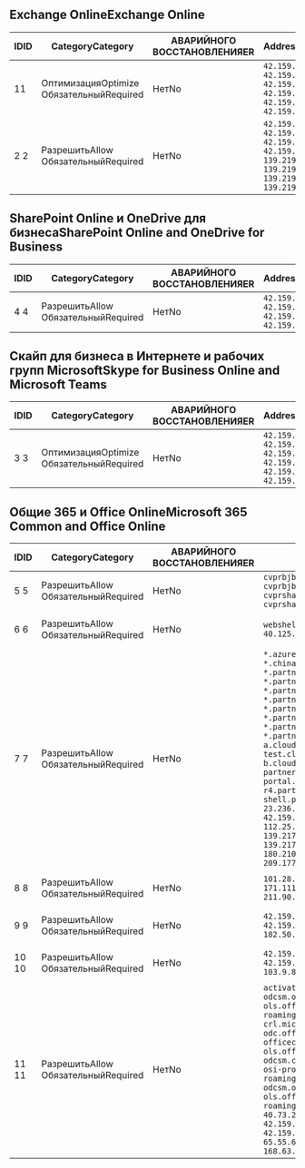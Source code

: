 <!--This file was automatically generated by a script, any manual changes will be overwritten.-->
<!--Please contact the Office 365 Endpoints team with any questions.-->
<!--China endpoints version 2018063000-->
<!--File generated 2018-07-29 00:30:10.5581-->

## <a name="exchange-online"></a><span data-ttu-id="712a9-101">Exchange Online</span><span class="sxs-lookup"><span data-stu-id="712a9-101">Exchange Online</span></span>

<span data-ttu-id="712a9-102">ID</span><span class="sxs-lookup"><span data-stu-id="712a9-102">ID</span></span> | <span data-ttu-id="712a9-103">Category</span><span class="sxs-lookup"><span data-stu-id="712a9-103">Category</span></span> | <span data-ttu-id="712a9-104">АВАРИЙНОГО ВОССТАНОВЛЕНИЯ</span><span class="sxs-lookup"><span data-stu-id="712a9-104">ER</span></span> | <span data-ttu-id="712a9-105">Addresses</span><span class="sxs-lookup"><span data-stu-id="712a9-105">Addresses</span></span> | <span data-ttu-id="712a9-106">Порты</span><span class="sxs-lookup"><span data-stu-id="712a9-106">Ports</span></span>
-- | -------------------- | -- | ------------------------------------------------------------------------------------------------------------------------------------- | ----------------
<span data-ttu-id="712a9-107">1</span><span class="sxs-lookup"><span data-stu-id="712a9-107">1</span></span> | <span data-ttu-id="712a9-108">Оптимизация</span><span class="sxs-lookup"><span data-stu-id="712a9-108">Optimize</span></span><BR><span data-ttu-id="712a9-109">Обязательный</span><span class="sxs-lookup"><span data-stu-id="712a9-109">Required</span></span> | <span data-ttu-id="712a9-110">Нет</span><span class="sxs-lookup"><span data-stu-id="712a9-110">No</span></span> | `42.159.33.144/28 42.159.33.176/28 42.159.44.0/22 42.159.161.128/28 42.159.161.160/28 42.159.172.0/22` | <span data-ttu-id="712a9-111">**TCP:** 443, 80</span><span class="sxs-lookup"><span data-stu-id="712a9-111">**TCP:** 443, 80</span></span>
<span data-ttu-id="712a9-112">2 </span><span class="sxs-lookup"><span data-stu-id="712a9-112">2</span></span> | <span data-ttu-id="712a9-113">Разрешить</span><span class="sxs-lookup"><span data-stu-id="712a9-113">Allow</span></span><BR><span data-ttu-id="712a9-114">Обязательный</span><span class="sxs-lookup"><span data-stu-id="712a9-114">Required</span></span> | <span data-ttu-id="712a9-115">Нет</span><span class="sxs-lookup"><span data-stu-id="712a9-115">No</span></span> | `42.159.33.192/27 42.159.36.0/24 42.159.161.192/27 42.159.164.0/24 139.219.16.0/27 139.219.17.0/24 139.219.145.0/27 139.219.146.0/24` | <span data-ttu-id="712a9-116">**TCP:** 443, 80</span><span class="sxs-lookup"><span data-stu-id="712a9-116">**TCP:** 443, 80</span></span>

## <a name="sharepoint-online-and-onedrive-for-business"></a><span data-ttu-id="712a9-117">SharePoint Online и OneDrive для бизнеса</span><span class="sxs-lookup"><span data-stu-id="712a9-117">SharePoint Online and OneDrive for Business</span></span>

<span data-ttu-id="712a9-118">ID</span><span class="sxs-lookup"><span data-stu-id="712a9-118">ID</span></span> | <span data-ttu-id="712a9-119">Category</span><span class="sxs-lookup"><span data-stu-id="712a9-119">Category</span></span> | <span data-ttu-id="712a9-120">АВАРИЙНОГО ВОССТАНОВЛЕНИЯ</span><span class="sxs-lookup"><span data-stu-id="712a9-120">ER</span></span> | <span data-ttu-id="712a9-121">Addresses</span><span class="sxs-lookup"><span data-stu-id="712a9-121">Addresses</span></span> | <span data-ttu-id="712a9-122">Порты</span><span class="sxs-lookup"><span data-stu-id="712a9-122">Ports</span></span>
-- | ----------------- | -- | --------------------------------------------------------------- | ----------------
<span data-ttu-id="712a9-123">4 </span><span class="sxs-lookup"><span data-stu-id="712a9-123">4</span></span> | <span data-ttu-id="712a9-124">Разрешить</span><span class="sxs-lookup"><span data-stu-id="712a9-124">Allow</span></span><BR><span data-ttu-id="712a9-125">Обязательный</span><span class="sxs-lookup"><span data-stu-id="712a9-125">Required</span></span> | <span data-ttu-id="712a9-126">Нет</span><span class="sxs-lookup"><span data-stu-id="712a9-126">No</span></span> | `42.159.34.0/27 42.159.38.0/23 42.159.162.0/27 42.159.166.0/23` | <span data-ttu-id="712a9-127">**TCP:** 443, 80</span><span class="sxs-lookup"><span data-stu-id="712a9-127">**TCP:** 443, 80</span></span>

## <a name="skype-for-business-online-and-microsoft-teams"></a><span data-ttu-id="712a9-128">Скайп для бизнеса в Интернете и рабочих групп Microsoft</span><span class="sxs-lookup"><span data-stu-id="712a9-128">Skype for Business Online and Microsoft Teams</span></span>

<span data-ttu-id="712a9-129">ID</span><span class="sxs-lookup"><span data-stu-id="712a9-129">ID</span></span> | <span data-ttu-id="712a9-130">Category</span><span class="sxs-lookup"><span data-stu-id="712a9-130">Category</span></span> | <span data-ttu-id="712a9-131">АВАРИЙНОГО ВОССТАНОВЛЕНИЯ</span><span class="sxs-lookup"><span data-stu-id="712a9-131">ER</span></span> | <span data-ttu-id="712a9-132">Addresses</span><span class="sxs-lookup"><span data-stu-id="712a9-132">Addresses</span></span> | <span data-ttu-id="712a9-133">Порты</span><span class="sxs-lookup"><span data-stu-id="712a9-133">Ports</span></span>
-- | -------------------- | -- | ---------------------------------------------------------------------------------------------------- | ----------------
<span data-ttu-id="712a9-134">3 </span><span class="sxs-lookup"><span data-stu-id="712a9-134">3</span></span> | <span data-ttu-id="712a9-135">Оптимизация</span><span class="sxs-lookup"><span data-stu-id="712a9-135">Optimize</span></span><BR><span data-ttu-id="712a9-136">Обязательный</span><span class="sxs-lookup"><span data-stu-id="712a9-136">Required</span></span> | <span data-ttu-id="712a9-137">Нет</span><span class="sxs-lookup"><span data-stu-id="712a9-137">No</span></span> | `42.159.34.32/27 42.159.34.64/27 42.159.34.96/28 42.159.162.32/27 42.159.162.64/27 42.159.162.96/28` | <span data-ttu-id="712a9-138">**TCP:** 443, 80</span><span class="sxs-lookup"><span data-stu-id="712a9-138">**TCP:** 443, 80</span></span>

## <a name="microsoft-365-common-and-office-online"></a><span data-ttu-id="712a9-139">Общие 365 и Office Online</span><span class="sxs-lookup"><span data-stu-id="712a9-139">Microsoft 365 Common and Office Online</span></span>

<span data-ttu-id="712a9-140">ID</span><span class="sxs-lookup"><span data-stu-id="712a9-140">ID</span></span> | <span data-ttu-id="712a9-141">Category</span><span class="sxs-lookup"><span data-stu-id="712a9-141">Category</span></span> | <span data-ttu-id="712a9-142">АВАРИЙНОГО ВОССТАНОВЛЕНИЯ</span><span class="sxs-lookup"><span data-stu-id="712a9-142">ER</span></span> | <span data-ttu-id="712a9-143">Addresses</span><span class="sxs-lookup"><span data-stu-id="712a9-143">Addresses</span></span> | <span data-ttu-id="712a9-144">Порты</span><span class="sxs-lookup"><span data-stu-id="712a9-144">Ports</span></span>
-- | ----------------- | -- | ---------------------------------------------------------------------------------------------------------------------------------------------------------------------------------------------------------------------------------------------------------------------------------------------------------------------------------------------------------------------------------------------------------------------------------------------------------------------------------------------------------------------------------------------------------------------------------------------------------------------------------------------------------------------------------------------------------------------------------------------------------------------------------------------------------------------------------------------------------------------------------------------------------------------------------------------------------------------------------------------------------------------------------------- | ----------------
<span data-ttu-id="712a9-145">5 </span><span class="sxs-lookup"><span data-stu-id="712a9-145">5</span></span> | <span data-ttu-id="712a9-146">Разрешить</span><span class="sxs-lookup"><span data-stu-id="712a9-146">Allow</span></span><BR><span data-ttu-id="712a9-147">Обязательный</span><span class="sxs-lookup"><span data-stu-id="712a9-147">Required</span></span> | <span data-ttu-id="712a9-148">Нет</span><span class="sxs-lookup"><span data-stu-id="712a9-148">No</span></span> | `cvprbjb101m01.keydelivery.mediaservices.chinacloudapi.cn cvprbjb101m01.streaming.mediaservices.chinacloudapi.cn cvprsha101m01.keydelivery.mediaservices.chinacloudapi.cn cvprsha101m01.streaming.mediaservices.chinacloudapi.cn` | <span data-ttu-id="712a9-149">**TCP:** 443, 80</span><span class="sxs-lookup"><span data-stu-id="712a9-149">**TCP:** 443, 80</span></span>
<span data-ttu-id="712a9-150">6 </span><span class="sxs-lookup"><span data-stu-id="712a9-150">6</span></span> | <span data-ttu-id="712a9-151">Разрешить</span><span class="sxs-lookup"><span data-stu-id="712a9-151">Allow</span></span><BR><span data-ttu-id="712a9-152">Обязательный</span><span class="sxs-lookup"><span data-stu-id="712a9-152">Required</span></span> | <span data-ttu-id="712a9-153">Нет</span><span class="sxs-lookup"><span data-stu-id="712a9-153">No</span></span> | `webshell.suite.partner.microsoftonline.cn`<BR>`40.125.169.147/32 42.159.201.24/32` | <span data-ttu-id="712a9-154">**TCP:** 443, 80</span><span class="sxs-lookup"><span data-stu-id="712a9-154">**TCP:** 443, 80</span></span>
<span data-ttu-id="712a9-155">7 </span><span class="sxs-lookup"><span data-stu-id="712a9-155">7</span></span> | <span data-ttu-id="712a9-156">Разрешить</span><span class="sxs-lookup"><span data-stu-id="712a9-156">Allow</span></span><BR><span data-ttu-id="712a9-157">Обязательный</span><span class="sxs-lookup"><span data-stu-id="712a9-157">Required</span></span> | <span data-ttu-id="712a9-158">Нет</span><span class="sxs-lookup"><span data-stu-id="712a9-158">No</span></span> | `*.azure-mobile.cn *.chinacloudapi.cn *.chinacloudapp.cn *.chinacloud-mobile.cn *.chinacloudsites.cn *.partner.microsoftonline-m.cn *.partner.microsoftonline-m.net.cn *.partner.microsoftonline-m-i.cn *.partner.microsoftonline-m-i.net.cn *.partner.microsoftonline-p.net.cn *.partner.microsoftonline-p-i.cn *.partner.microsoftonline-p-i.net.cn *.partner.officewebapps.cn *.windowsazure.cn aadg-bjb-a.cloudapp.net aadg-bjb-b.cloudapp.net aadg-bjb-test.cloudapp.net aadg-sha-a.cloudapp.net aadg-sha-b.cloudapp.net aadg-sha-test.cloudapp.net partner.outlook.cn portal.partner.microsoftonline.cdnsvc.com r4.partner.outlook.cn shell.partner.microsoftonline.cdnsvc.com`<BR>`23.236.126.0/24 42.159.224.122/32 42.159.233.91/32 42.159.237.146/32 42.159.238.120/32 58.68.168.0/24 112.25.33.0/24 123.150.49.0/24 125.65.247.0/24 139.217.17.219/32 139.217.19.156/32 139.217.21.3/32 139.217.25.244/32 171.107.84.0/24 180.210.232.0/24 180.210.234.0/24 209.177.86.0/24 209.177.90.0/24 209.177.94.0/24 222.161.226.0/24` | <span data-ttu-id="712a9-159">**TCP:** 443, 80</span><span class="sxs-lookup"><span data-stu-id="712a9-159">**TCP:** 443, 80</span></span>
<span data-ttu-id="712a9-160">8 </span><span class="sxs-lookup"><span data-stu-id="712a9-160">8</span></span> | <span data-ttu-id="712a9-161">Разрешить</span><span class="sxs-lookup"><span data-stu-id="712a9-161">Allow</span></span><BR><span data-ttu-id="712a9-162">Обязательный</span><span class="sxs-lookup"><span data-stu-id="712a9-162">Required</span></span> | <span data-ttu-id="712a9-163">Нет</span><span class="sxs-lookup"><span data-stu-id="712a9-163">No</span></span> | `101.28.252.0/24 115.231.150.0/24 123.235.32.0/24 171.111.154.0/24 175.6.10.0/24 180.210.229.0/24 211.90.28.0/24` | <span data-ttu-id="712a9-164">**TCP:** 443, 80</span><span class="sxs-lookup"><span data-stu-id="712a9-164">**TCP:** 443, 80</span></span>
<span data-ttu-id="712a9-165">9 </span><span class="sxs-lookup"><span data-stu-id="712a9-165">9</span></span> | <span data-ttu-id="712a9-166">Разрешить</span><span class="sxs-lookup"><span data-stu-id="712a9-166">Allow</span></span><BR><span data-ttu-id="712a9-167">Обязательный</span><span class="sxs-lookup"><span data-stu-id="712a9-167">Required</span></span> | <span data-ttu-id="712a9-168">Нет</span><span class="sxs-lookup"><span data-stu-id="712a9-168">No</span></span> | `42.159.4.68/32 42.159.4.200/32 42.159.7.156/32 42.159.132.138/32 42.159.133.17/32 42.159.135.78/32 182.50.87.0/24` | <span data-ttu-id="712a9-169">**TCP:** 443, 80</span><span class="sxs-lookup"><span data-stu-id="712a9-169">**TCP:** 443, 80</span></span>
<span data-ttu-id="712a9-170">10 </span><span class="sxs-lookup"><span data-stu-id="712a9-170">10</span></span> | <span data-ttu-id="712a9-171">Разрешить</span><span class="sxs-lookup"><span data-stu-id="712a9-171">Allow</span></span><BR><span data-ttu-id="712a9-172">Обязательный</span><span class="sxs-lookup"><span data-stu-id="712a9-172">Required</span></span> | <span data-ttu-id="712a9-173">Нет</span><span class="sxs-lookup"><span data-stu-id="712a9-173">No</span></span> | `42.159.4.68/32 42.159.4.200/32 42.159.7.156/32 42.159.132.138/32 42.159.133.17/32 42.159.135.78/32 103.9.8.0/22` | <span data-ttu-id="712a9-174">**TCP:** 443, 80</span><span class="sxs-lookup"><span data-stu-id="712a9-174">**TCP:** 443, 80</span></span>
<span data-ttu-id="712a9-175">11 </span><span class="sxs-lookup"><span data-stu-id="712a9-175">11</span></span> | <span data-ttu-id="712a9-176">Разрешить</span><span class="sxs-lookup"><span data-stu-id="712a9-176">Allow</span></span><BR><span data-ttu-id="712a9-177">Обязательный</span><span class="sxs-lookup"><span data-stu-id="712a9-177">Required</span></span> | <span data-ttu-id="712a9-178">Нет</span><span class="sxs-lookup"><span data-stu-id="712a9-178">No</span></span> | `activation.sls.microsoft.com bjb-odcsm.officeapps.partner.office365.cn bjb-ols.officeapps.partner.office365.cn bjb-roaming.officeapps.partner.office365.cn crl.microsoft.com dnsmop.chinacloudapp.cn odc.officeapps.live.com office15client.microsoft.com officecdn.microsoft.com ols.officeapps.partner.office365.cn osi-prod-bjb01-odcsm.chinacloudapp.cn osiprod-scus01-odcsm.cloudapp.net osi-prod-sha01-odcsm.chinacloudapp.cn roaming.officeapps.partner.office365.cn sha-odcsm.officeapps.partner.office365.cn sha-ols.officeapps.partner.office365.cn sha-roaming.officeapps.partner.office365.cn`<BR>`40.73.248.0/21 42.159.4.45/32 42.159.4.50/32 42.159.4.225/32 42.159.7.13/32 42.159.132.73/32 42.159.132.74/32 42.159.132.75/32 65.52.98.231/32 65.55.69.140/32 65.55.227.140/32 70.37.81.47/32 168.63.252.62/32` | <span data-ttu-id="712a9-179">**TCP:** 443, 80</span><span class="sxs-lookup"><span data-stu-id="712a9-179">**TCP:** 443, 80</span></span>
